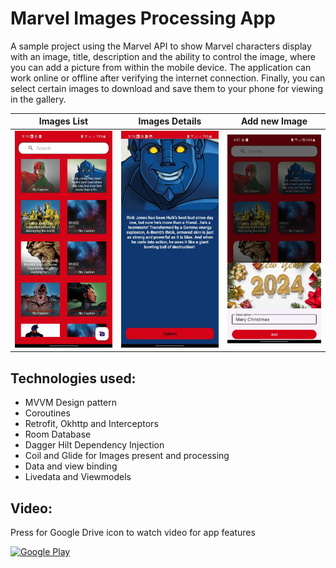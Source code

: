 # Marvel Images Processing App

A sample project using the Marvel API to show Marvel characters display with an image, title, description and the ability to control the image, where you can add a picture from within the mobile device. The application can work online or offline after verifying the internet connection. Finally, you can select certain images to download and save them to your phone for viewing in the gallery.

| Images List                                  | Images Details                            | Add new Image                       |
|----------------------------------------------|-------------------------------------------|-------------------------------------|
| ![Images List](/images/list.jpg)             | ![Images Details](/images/details.jpg)    | ![Video](/images/add_new.jpg)       |


## Technologies used:

  - MVVM Design pattern
  - Coroutines
  - Retrofit, Okhttp and Interceptors
  - Room Database
  - Dagger Hilt Dependency Injection
  - Coil and Glide for Images present and processing
  - Data and view binding
  - Livedata and Viewmodels


## Video:
Press for Google Drive icon to watch video for app features
<p>
  <a href="https://drive.google.com/file/d/1R37Rm3ZkgtBfwJegP8wFD-4jOxZYeRoi/view?usp=sharing" target="_blank"><img alt="Google Play" src="https://img.shields.io/badge/Google%20Drive-4285F4.svg?style=for-the-badge&logo=Google-Drive&logoColor=white" /></a> 
<p>

